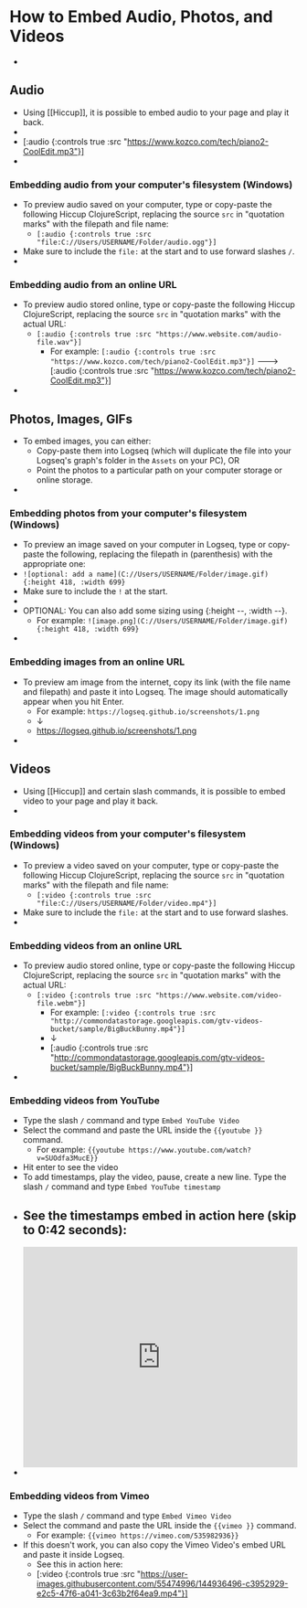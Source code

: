 # How to Embed Audio, Photos, and Videos
- 
## Audio
- Using [[Hiccup]], it is possible to embed audio to your page and play it back.
- 
- [:audio {:controls true :src "https://www.kozco.com/tech/piano2-CoolEdit.mp3"}]
- 
### Embedding audio from your computer's filesystem (Windows)
- To preview audio saved on your computer, type or copy-paste the following Hiccup ClojureScript, replacing the source `src` in "quotation marks" with the filepath and file name:
	- `[:audio {:controls true :src "file:C://Users/USERNAME/Folder/audio.ogg"}]`
- Make sure to include the `file:` at the start and to use forward slashes `/`.
- 
### Embedding audio from an online URL
- To preview audio stored online, type or copy-paste the following Hiccup ClojureScript, replacing the source `src` in "quotation marks" with the actual URL:
	- `[:audio {:controls true :src "https://www.website.com/audio-file.wav"}]`
		- For example: `[:audio {:controls true :src "https://www.kozco.com/tech/piano2-CoolEdit.mp3"}]` 🡒 [:audio {:controls true :src "https://www.kozco.com/tech/piano2-CoolEdit.mp3"}]
- 
## Photos, Images, GIFs
- To embed images, you can either:
	- Copy-paste them into Logseq (which will duplicate the file into your Logseq's graph's folder in the `Assets` on your PC), OR
	- Point the photos to a particular path on your computer storage or online storage.
- 
### Embedding photos from your computer's filesystem (Windows)
- To preview an image saved on your computer in Logseq, type or copy-paste the following, replacing the filepath in (parenthesis) with the appropriate one:
- `![optional: add a name](C://Users/USERNAME/Folder/image.gif){:height 418, :width 699}` 
- Make sure to include the `!` at the start.
- 
- OPTIONAL: You can also add some sizing using {:height --, :width --}. 
	- For example: `![image.png](C://Users/USERNAME/Folder/image.gif){:height 418, :width 699}` 
- 
### Embedding images from an online URL
- To preview am image from the internet, copy its link (with the file name and filepath) and paste it into Logseq. The image should automatically appear when you hit Enter.
	- For example: `https://logseq.github.io/screenshots/1.png`
	- ↓
	- https://logseq.github.io/screenshots/1.png
- 
## Videos
- Using [[Hiccup]] and certain slash commands, it is possible to embed video to your page and play it back.
- 
### Embedding videos from your computer's filesystem (Windows)
- To preview a video saved on your computer, type or copy-paste the following Hiccup ClojureScript, replacing the source `src` in "quotation marks" with the filepath and file name:
	- `[:video {:controls true :src "file:C://Users/USERNAME/Folder/video.mp4"}]`
- Make sure to include the `file:` at the start and to use forward slashes.
- 
### Embedding videos from an online URL
- To preview audio stored online, type or copy-paste the following Hiccup ClojureScript, replacing the source `src` in "quotation marks" with the actual URL:
	- `[:video {:controls true :src "https://www.website.com/video-file.webm"}]`
		- For example: `[:video {:controls true :src "http://commondatastorage.googleapis.com/gtv-videos-bucket/sample/BigBuckBunny.mp4"}]` 
		- ↓ 
		- [:audio {:controls true :src "http://commondatastorage.googleapis.com/gtv-videos-bucket/sample/BigBuckBunny.mp4"}]
- 
### Embedding videos from YouTube
- Type the slash `/` command and type `Embed YouTube Video`
- Select the command and paste the URL inside the `{{youtube }}` command.
	- For example: `{{youtube https://www.youtube.com/watch?v=SUOdfa3MucE}}`
- Hit enter to see the video
- To add timestamps, play the video, pause, create a new line. Type the slash `/` command and type `Embed YouTube timestamp`
- See the timestamps embed in action here (skip to 0:42 seconds):
	- 
	 <div style="position: relative; padding-bottom: 80.35714285714286%; height: 0;"><iframe src="https://www.loom.com/embed/995d6755b29c48c6b610646736aa5049" frameborder="0" webkitallowfullscreen mozallowfullscreen allowfullscreen style="position: absolute; top: 0; left: 0; width: 100%; height: 100%;"></iframe></div>
- 
### Embedding videos from Vimeo
- Type the slash `/` command and type `Embed Vimeo Video`
- Select the command and paste the URL inside the `{{vimeo }}` command.
	- For example: `{{vimeo https://vimeo.com/535982936}}`
- If this doesn't work, you can also copy the Vimeo Video's embed URL and paste it inside Logseq.
	- See this in action here:
	- [:video {:controls true :src "https://user-images.githubusercontent.com/55474996/144936496-c3952929-e2c5-47f6-a041-3c63b2f64ea9.mp4"}]
